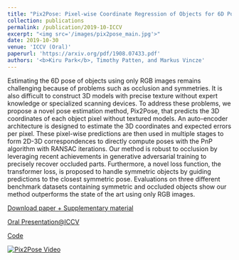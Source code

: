 ```yaml
---
title: "Pix2Pose: Pixel-wise Coordinate Regression of Objects for 6D Pose Estimation"
collection: publications
permalink: /publication/2019-10-ICCV
excerpt: "<img src='/images/pix2pose_main.jpg'>"
date: 2019-10-30
venue: 'ICCV (Oral)'
paperurl: 'https://arxiv.org/pdf/1908.07433.pdf'
authors: '<b>Kiru Park</b>, Timothy Patten, and Markus Vincze'
---
```

Estimating the 6D pose of objects using only RGB images remains challenging because of problems such as occlusion and symmetries. It is also difficult to construct 3D models with precise texture without expert knowledge or specialized scanning devices. To address these problems, we propose a novel pose estimation method, Pix2Pose, that predicts the 3D coordinates of each object pixel without textured models. An auto-encoder architecture is designed to estimate the 3D coordinates and expected errors per pixel. These pixel-wise predictions are then used in multiple stages to form 2D-3D correspondences to directly compute poses with the PnP algorithm with RANSAC iterations. Our method is robust to occlusion by leveraging recent achievements in generative adversarial training to precisely recover occluded parts. Furthermore, a novel loss function, the transformer loss, is proposed to handle symmetric objects by guiding predictions to the closest symmetric pose. Evaluations on three different benchmark datasets containing symmetric and occluded objects show our method outperforms the state of the art using only RGB images.

[Download paper + Supplementary material](https://arxiv.org/pdf/1908.07433.pdf)

[Oral Presentation@ICCV](https://youtu.be/zem03fZWLrQ?t=1498)

[Code](https://github.com/kirumang/Pix2Pose)

[![Pix2Pose Video](https://img.youtube.com/vi/wnmGmbDn3ZQ/0.jpg)](https://www.youtube.com/watch?v=wnmGmbDn3ZQ)
